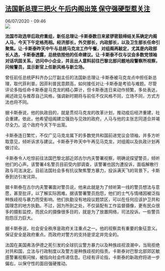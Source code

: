 <!--1594025742000-->
[法国新总理三把火 午后内阁出笼 保守强硬型惹关注](http://www.rfi.fr//cn/%E6%B3%95%E5%9B%BD/20200706-%E6%B3%95%E5%9B%BD%E6%96%B0%E6%80%BB%E7%90%86%E4%B8%89%E6%8A%8A%E7%81%AB-%E5%8D%88%E5%90%8E%E5%86%85%E9%98%81%E5%87%BA%E7%AC%BC-%E4%BF%9D%E5%AE%88%E5%BC%BA%E7%A1%AC%E5%9E%8B%E6%83%B9%E5%85%B3%E6%B3%A8)
------

<div>06/07/2020 - 09:46</div><img src="https://s.rfi.fr/media/display/9cc16b16-bf56-11ea-b0ac-005056bff430/w:310/p:16x9/000_1um14k_0.jpg"><p><strong>法国市政选举后政府重组，新任总理让·卡斯泰数日来紧锣密鼓缔结关系确定内阁人马，今天下午定格亮相。经济部长，外交部长，内政部长，以及卫生部长任命引聚焦。让·卡斯泰昨天中午与总统马克龙工作午餐，对组阁再敲定，尤其是内政部长人选，卡斯泰透露，总统依按他的任命建议。让·卡斯泰不仅与议会多数党领袖对话巩固关系，访问中小企业，并且出人意料前往巴黎北部问题地段警察所视察，问候警员，显示新官上任新风格与新立场。</strong></p><div class="t-content__body u-clearfix"><div class="m-interstitial"></div><p>曾任前任总统萨科齐办公厅副主任的法国新总理让·卡斯泰被马克龙点中担任新总理，取代菲利普。因菲利普民意颇高，如何接任对让·卡斯泰是考验与难题。尽管评论多指任命卡斯泰是马克龙的精心算计，但卡斯泰连日来动作频繁，多处表达，阐述政见与推荐自己风格，强调新时期将与前任不仅风格不同，立场不同，方式方法也将不同。</p><p>据卡斯泰说，他的执政目的，就是贯彻马克龙的改革计划，推动疫后经济重建，社会重建。依此，他希望组阁建立强劲与见效的政府，人马与他的主张志同道合并竭尽全力。这个政府今天下午出笼。</p><p>卡斯泰连日繁忙，不仅广见马克龙属下的多数党共和国前进党议会领袖，并多方听取意见，倾听诉求与建议。卡斯泰于昨天中午再见马克龙，对组阁以及执政计划再做讨论。</p><p>卡斯泰令人吃惊前往法国巴黎北部近郊古尔内夫警署视察，明确说探望警员，倾听他们的心声。该警署4名警员目前受内部调查，该警署也因为遭投诉，面临解散行政与司法决定。目前法国社会多有抗议聚焦警方暴力，投诉满天飞的背景下，卡斯泰到访引发诧异。</p><p>据卡斯泰在古尔内夫警署面对警员说，他来此就是为了倾听第一线的警员想法与意愿，甚至批评，以了解实际困难。据该警署警员抱怨，他们的士气与情绪因被泛指种族歧视与暴力而受影响。他们执勤没有地段议题禁区，可以在任何应该护卫共和国理念的地方执勤。不过，因为所到之处，不仅装配有工作监督摄像，更有民众很多的摄影监控，而民众的摄像很多目的，就是为了放置网络，司法投诉。一些警员抱怨压力巨大。</p><p>据卡斯泰说，社会安全秩序是政府关注重点之一。他的视察具有重要的象征意义。保证安全是政府重点。而政府对警方的支持是坚定并完全的。</p><p>法国在美国弗洛伊德之死引发的全球抗议警方暴力以及种族歧视浪潮中，当局拒绝对共和国，立法与行政制度以及警方是种族歧视的指责。卡斯泰对巴黎北部郊区敏感警署视察问候，被指向社会传递信息。已经有评论指，卡斯泰的新政府将进一步偏右，以保守性的面目强硬推动。</p><div class="o-self-promo o-self-promo--nl o-self-promo--hidden" data-selfpromo-newsletter></div><div class="o-self-promo o-self-promo--app o-self-promo--hidden" data-selfpromo-app></div></div>
